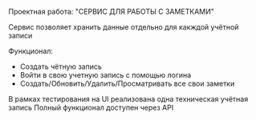 Проектная работа: "СЕРВИС ДЛЯ РАБОТЫ С ЗАМЕТКАМИ"

Сервис позволяет хранить данные отдельно для какждой учётной записи

Функционал:
- Создать чётную запись
- Войти в свою учетную запись с помощью логина
- Создать/Обновить/Удалить/Просматривать все свои заметки

В рамках тестирования на UI реализована одна техническая учётная запись
Полный функционал доступен через API
